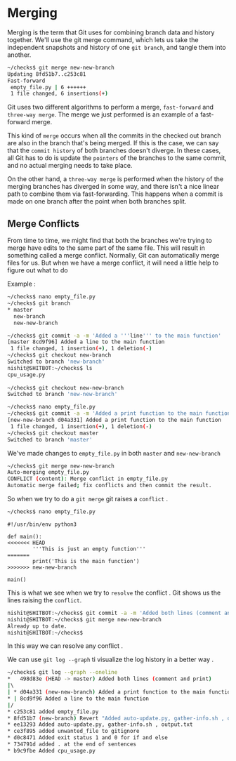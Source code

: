 <h1> Merging </h1>

Merging is the term that Git uses for combining branch data and
history together.
We'll use the git merge command, which lets us take the independent snapshots and
history of one `git branch`, and tangle them into another.

```sh
~/checks$ git merge new-new-branch 
Updating 8fd51b7..c253c81
Fast-forward
 empty_file.py | 6 ++++++
 1 file changed, 6 insertions(+)
```

Git uses two different algorithms to perform a merge,
`fast-forward` and `three-way merge`.
The merge we just performed is an example of a fast-forward merge.


This kind of `merge` occurs when all the commits
in the checked out branch are also in the branch that's being merged.
If this is the case,
we can say that the `commit history` of both branches doesn't diverge.
In these cases, all Git has to do is update the `pointers` of the branches to
the same commit, and no actual merging needs to take place.


On the other hand, a `three-way merge` is performed when the history of the merging
branches has diverged in some way, and
there isn't a nice linear path to combine them via fast-forwarding.
This happens when a commit is made on one branch
after the point when both branches split. 

<h2> Merge Conflicts </h2>

From time to time,
we might find that both the
branches we're trying to merge
have edits to the same part of the same file.
This will result in something called a merge conflict.
Normally, Git can automatically merge files for us.
But when we have a merge conflict,
it will need a little help to figure out what to do

Example :

```sh
~/checks$ nano empty_file.py 
~/checks$ git branch 
* master
  new-branch
  new-new-branch

~/checks$ git commit -a -m 'Added a '''line''' to the main function'
[master 8cd9f96] Added a line to the main function
 1 file changed, 1 insertion(+), 1 deletion(-)
~/checks$ git checkout new-branch 
Switched to branch 'new-branch'
nishit@SHITBOT:~/checks$ ls
cpu_usage.py
   
~/checks$ git checkout new-new-branch 
Switched to branch 'new-new-branch'
```

```sh
~/checks$ nano empty_file.py 
~/checks$ git commit -a -m 'Added a print function to the main function'
[new-new-branch d04a331] Added a print function to the main function
 1 file changed, 1 insertion(+), 1 deletion(-)
~/checks$ git checkout master 
Switched to branch 'master'
```
We've made changes to `empty_file.py` in both `master` and `new-new-branch`


```sh
~/checks$ git merge new-new-branch 
Auto-merging empty_file.py
CONFLICT (content): Merge conflict in empty_file.py
Automatic merge failed; fix conflicts and then commit the result.

```
So when we try to do a `git merge` git raises a `conflict` .

```sh
~/checks$ nano empty_file.py
```
```python3
#!/usr/bin/env python3

def main():
<<<<<<< HEAD
        '''This is just an empty function'''
=======
        print('This is the main function')
>>>>>>> new-new-branch

main()
```
This is what we see when we try to `resolve` the conflict . Git shows us the lines raising the `conflict`.

```sh
nishit@SHITBOT:~/checks$ git commit -a -m 'Added both lines (comment and print)'[master 498d83e] Added both lines (comment and print)
nishit@SHITBOT:~/checks$ git merge new-new-branch 
Already up to date.
nishit@SHITBOT:~/checks$ 
```
In this way we can resolve any conflict .


We can use `git log --graph` ti visualize the log history in a better way .


```sh
~/checks$ git log --graph --oneline 
*   498d83e (HEAD -> master) Added both lines (comment and print)
|\  
| * d04a331 (new-new-branch) Added a print function to the main function
* | 8cd9f96 Added a line to the main function
|/  
* c253c81 added empty_file.py
* 8fd51b7 (new-branch) Revert "Added auto-update.py, gather-info.sh , output.txt" removed auto-update.py , gather-info.sh , output.txt This reverts commit ee13293d88f673a7148289e8b0b53020c4666994.
* ee13293 Added auto-update.py, gather-info.sh , output.txt
* ce3f895 added unwanted_file to gitignore
* d0c8471 Added exit status 1 and 0 for if and else
* 734791d added . at the end of sentences
* b9c9fbe Added cpu_usage.py
```






